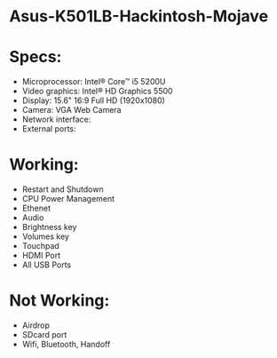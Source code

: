 # Asus-K501LB-Hackintosh-Mojave

# Specs:
- Microprocessor: Intel® Core™ i5 5200U
- Video graphics: Intel® HD Graphics 5500
- Display: 15.6" 16:9 Full HD (1920x1080)
- Camera: VGA Web Camera
- Network interface: 
- External ports: 

# Working:
- Restart and Shutdown
- CPU Power Management
- Ethenet 
- Audio 
- Brightness key
- Volumes key
- Touchpad
- HDMI Port
- All USB Ports

# Not Working:
- Airdrop
- SDcard port
- Wifi, Bluetooth, Handoff

